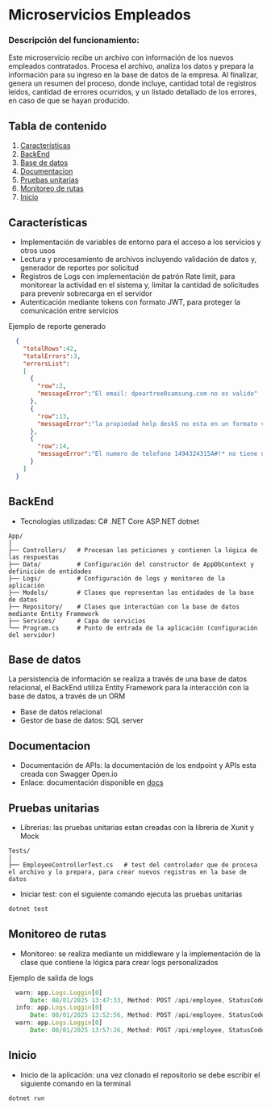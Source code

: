# Microservicios Empleados
### Descripción del funcionamiento: 
Este microservicio recibe un archivo con información de los nuevos empleados contratados. Procesa el archivo, analiza los datos y prepara la información para su ingreso en la base de datos de la empresa. Al finalizar, genera un resumen del proceso, donde incluye, cantidad total de registros leídos, cantidad de errores ocurridos, y un listado detallado de los errores, en caso de que se hayan producido.
## Tabla de contenido
1. [Características](#características)
2. [BackEnd](#backend)
3. [Base de datos](#base-de-datos)
4. [Documentacion](#documentacion)
5. [Pruebas unitarias](#pruebas-unitarias)
6. [Monitoreo de rutas](#monitoreo-de-rutas)
7. [Inicio](#inicio)
## Características
- Implementación de variables de entorno para el acceso a los servicios y otros usos
- Lectura y procesamiento de archivos incluyendo validación de datos y, generador de reportes por solicitud
- Registros de Logs con implementación de patrón Rate limit, para monitorear la actividad en el sistema y, limitar la cantidad de solicitudes para prevenir sobrecarga en el servidor
- Autenticación mediante tokens con formato JWT, para proteger la comunicación entre servicios
  
Ejemplo de reporte generado
```json
  {
    "totalRows":42,
    "totalErrors":3,
    "errorsList":
    [
      {
        "row":2,
        "messageError":"El email: dpeartree0samsung.com no es valido"
      },
      {
        "row":13,
        "messageError":"la propiedad help deskS no esta en un formato valido"
      },
      {
        "row":14,
        "messageError":"El numero de telefono 1494324315A#!* no tiene una longitud de 10 numeros, o no esta un formato valido, o contiene caracteres invalidos"
      }
    ]
  }
```
## BackEnd
- Tecnologías utilizadas: C# .NET Core ASP.NET dotnet 
```
App/
│
├── Controllers/   # Procesan las peticiones y contienen la lógica de las respuestas
├── Data/          # Configuración del constructor de AppDbContext y definición de entidades
├── Logs/          # Configuración de logs y monitoreo de la aplicación
├── Models/        # Clases que representan las entidades de la base de datos
├── Repository/    # Clases que interactúan con la base de datos mediante Entity Framework
├── Services/      # Capa de servicios
└── Program.cs     # Punto de entrada de la aplicación (configuración del servidor)
```
## Base de datos
La persistencia de información se realiza a través de una base de datos relacional, el BackEnd utiliza Entity Framework para la interacción con la base de datos, a través de un ORM
- Base de datos relacional
- Gestor de base de datos: SQL server
## Documentacion
- Documentación de APIs: la documentación de los endpoint y APIs esta creada con Swagger Open.io
- Enlace: documentación disponible en [docs](http://localhost:5297/swagger)
## Pruebas unitarias
- Librerias: las pruebas unitarias estan creadas con la libreria de Xunit y Mock
```
Tests/
│
├── EmployeeControllerTest.cs   # test del controlador que de procesa el archivo y lo prepara, para crear nuevos registros en la base de datos
```
- Iniciar test: con el siguiente comando ejecuta las pruebas unitarias
```bash
dotnet test
```
## Monitoreo de rutas
- Monitoreo: se realiza mediante un middleware y la implementación de la clase que contiene la lógica para crear logs personalizados
  
Ejemplo de salida de logs
```javascript
  warn: app.Logs.Loggin[0]
      Date: 08/01/2025 13:47:33, Method: POST /api/employee, StatusCode: 401, in 100ms IP address 153.151.222.39 countRequest 1
  info: app.Logs.Loggin[0]
      Date: 08/01/2025 13:52:56, Method: POST /api/employee, StatusCode: 200, in 855ms IP address 153.151.222.39 countRequest 2
  warn: app.Logs.Loggin[0]
      Date: 08/01/2025 13:57:26, Method: POST /api/employee, StatusCode: 429, in 12ms IP address 153.151.222.39 countRequest 16
```
## Inicio
- Inicio de la aplicación: una vez clonado el repositorio se debe escribir el siguiente comando en la terminal
```bash
dotnet run
```
